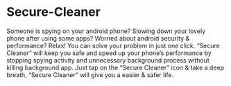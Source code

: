 # Secure-Cleaner
Someone is spying on your android phone? Slowing down your lovely phone after using some apps? Worried about android security & performance? 
Relax! You can solve your problem in just one click. “Secure Cleaner” will keep you safe and speed up your phone’s performance by stopping spying activity and unnecessary background process without killing background app. Just tap on the “Secure Cleaner” icon & take a deep breath, “Secure Cleaner” will give you a easier & safer life.


